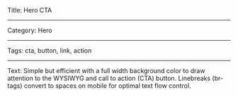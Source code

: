 Title: Hero CTA

---

Category: Hero

---

Tags: cta, button, link, action

---

Text: Simple but efficient with a full width background color to draw attention to the WYSIWYG and call to action (CTA) button. Linebreaks (br-tags) convert to spaces on mobile for optimal text flow control.
